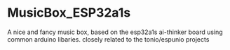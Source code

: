 # MusicBox_ESP32a1s
A nice and fancy music box, based on the esp32a1s ai-thinker board using common arduino libaries. closely related to the tonio/espunio projects
